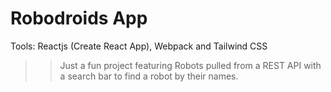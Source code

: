 # Robodroids App
Tools: Reactjs (Create React App), Webpack and Tailwind CSS

>> Just a fun project featuring Robots pulled from a REST API with a search bar to find a robot by their names.
